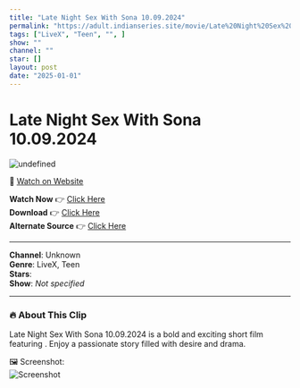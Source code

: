 ```yaml
---
title: "Late Night Sex With Sona 10.09.2024"
permalink: "https://adult.indianseries.site/movie/Late%20Night%20Sex%20With%20Sona%2010.09.2024"
tags: ["LiveX", "Teen", "", ]
show: ""
channel: ""
star: []
layout: post
date: "2025-01-01"
---
```


# Late Night Sex With Sona 10.09.2024

![undefined](https://desisins.com/wp-content/uploads/2024/09/Late-Night-Sex-With-Sona-DesiSins.com_.jpg)

🔗 [Watch on Website](https://adult.indianseries.site/movie/Late%20Night%20Sex%20With%20Sona%2010.09.2024)

**Watch Now** 👉 [Click Here](https://adult.indianseries.site/movie/Late%20Night%20Sex%20With%20Sona%2010.09.2024)  
**Download** 👉 [Click Here](https://adult.indianseries.site/movie/Late%20Night%20Sex%20With%20Sona%2010.09.2024)  
**Alternate Source** 👉 [Click Here](https://adult.indianseries.site/movie/Late%20Night%20Sex%20With%20Sona%2010.09.2024)

---

**Channel**: Unknown  
**Genre**: LiveX, Teen  
**Stars**:   
**Show**: *Not specified*

---

### 🔥 About This Clip

Late Night Sex With Sona 10.09.2024 is a bold and exciting short film featuring . Enjoy a passionate story filled with desire and drama.
 
🖼️ Screenshot:  
![Screenshot](https://desisins.com/wp-content/uploads/2024/09/Late-Night-Sex-With-Sona-DesiSins.com_.jpg)
